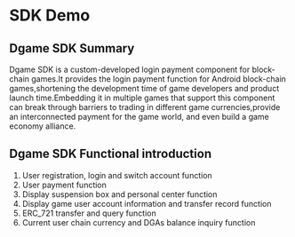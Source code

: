 # SDK Demo

## Dgame SDK Summary

  Dgame SDK is a custom-developed login payment component for block-chain games.It provides the login payment function for Android block-chain games,shortening the development time of game developers and product launch time.Embedding it in multiple games that support this component can break through barriers to trading in different game currencies,provide an interconnected payment for the game world, and even build a game economy alliance.
    
## Dgame SDK Functional introduction

   1. User registration, login and switch account function<br>
   2. User payment function<br>
   3. Display suspension box and personal center function<br>
   4. Display game user account information and transfer record function<br>
   5. ERC_721 transfer and query function<br>
   6. Current user chain currency and DGAs balance inquiry function<br>
